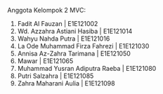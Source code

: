 Anggota Kelompok 2 MVC:

1. Fadit Al Fauzan | E1E121002
2. Wd. Azzahra Astiani Hasiba | E1E121014
3. Wahyu Nahda Putra | E1E121016
4. La Ode Muhammad Firza Fahrezi | E1E121030
5. Annisa Az-Zahra Tarimana | E1E121050
6. Mawar | E1E121065
7. Muhammad Yusran Adiputra Raeba | E1E121080
8. Putri Salzahra | E1E121085
9. Zahra Maharani Aulia | E1E121098
